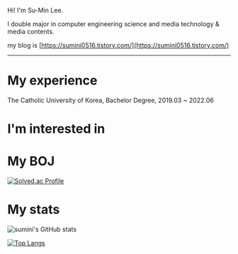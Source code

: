 

Hi! I'm Su-Min Lee.

I double major in computer engineering science and media technology & media contents.


my blog is [https://sumini0516.tistory.com/](https://sumini0516.tistory.com/)

***

# My experience

The Catholic University of Korea, Bachelor Degree, 2019.03 ~ 2022.06


# I'm interested in


# My BOJ

[![Solved.ac Profile](http://mazassumnida.wtf/api/v2/generate_badge?boj=sumini0516)](https://solved.ac/sumini0516/)

# My stats

![sumini's GitHub stats](https://github-readme-stats.vercel.app/api?username=sumini0516&show_icons=true&theme=gruvbox)

[![Top Langs](https://github-readme-stats.vercel.app/api/top-langs/?username=sumini0516&theme=gruvbox&layout=compact)](https://github.com/sumini0516/github-readme-stats)
